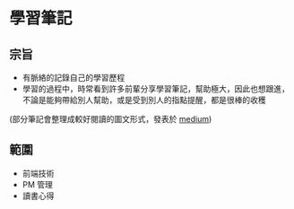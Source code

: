 # 學習筆記
## 宗旨
- 有脈絡的記錄自己的學習歷程
- 學習的過程中，時常看到許多前輩分享學習筆記，幫助極大，因此也想跟進，不論是能夠帶給別人幫助，或是受到別人的指點提醒，都是很棒的收穫

(部分筆記會整理成較好閱讀的圖文形式，發表於 [medium](https://medium.com/unalai))

## 範圍
- 前端技術
- PM 管理
- 讀書心得

